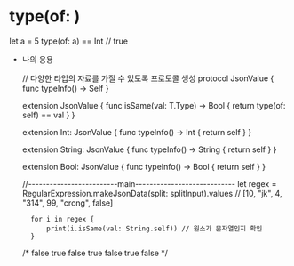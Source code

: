 # type(of: )

let a = 5
    type(of: a) == Int // true

- 나의 응용

    // 다양한 타입의 자료를 가질 수 있도록 프로토콜 생성
    protocol JsonValue {
        func typeInfo() -> Self
    }
    
    extension JsonValue {
        func isSame<T>(val: T.Type) -> Bool {
            return type(of: self) == val
        }
    }
    
    extension Int: JsonValue {
        func typeInfo() -> Int {
            return self
        }
    }
    
    extension String: JsonValue {
        func typeInfo() -> String {
            return self
        }
    }
    
    extension Bool: JsonValue {
        func typeInfo() -> Bool {
            return self
        }
    }
    
    //-------------------------main----------------------------
    let regex = RegularExpression.makeJsonData(split: splitInput).values
    // [10, "jk", 4, "314", 99, "crong", false]
       
        for i in regex {
            print(i.isSame(val: String.self)) // 원소가 문자열인지 확인
        }
    /*
    false
    true
    false
    true
    false
    true
    false
    */